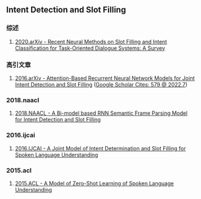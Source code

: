 ## Intent Detection and Slot Filling

### 综述

1. [2020.arXiv - Recent Neural Methods on Slot Filling and Intent Classification for Task-Oriented Dialogue Systems: A Survey](https://arxiv.org/abs/2011.00564)

### 高引文章

1. [2016.arXiv - Attention-Based Recurrent Neural Network Models for Joint Intent Detection and Slot Filling](https://arxiv.org/abs/1609.01454) ([Google Scholar Cites: 579 @ 2022.7](https://scholar.google.co.uk/scholar?q=Attention-Based+Recurrent+Neural+Network+Models+for+Joint+Intent+Detection+and+Slot+Filling&hl=zh-CN&as_sdt=0&as_vis=1&oi=scholart))

### 2018.naacl

1. [2018.NAACL - A Bi-model based RNN Semantic Frame Parsing Model for Intent Detection and Slot Filling](https://arxiv.org/abs/1812.10235)

### 2016.ijcai

1. [2016.IJCAI - A Joint Model of Intent Determination and Slot Filling for Spoken Language Understanding](https://zxdcs.github.io/pdf/spoken_language_understanding.pdf)

### 2015.acl

1. [2015.ACL - A Model of Zero-Shot Learning of Spoken Language Understanding](https://aclanthology.org/D15-1027.pdf)
